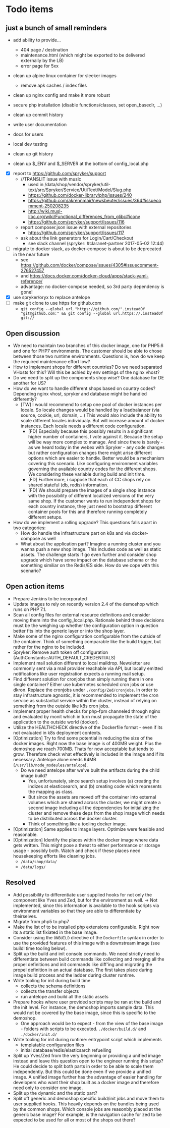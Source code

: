 # Todo items

## just a bunch of small reminders

* add ability to provide...
  * 404 page / destination
  * maintenance.html (which might be exported to be delivered externally by the LB)
  * error page for 5xx
* clean up alpine linux container for sleeker images
  * remove apk caches / index files
* clean up nginx config and make it more robust
* secure php installation (disable functions/classes, set open_basedir, ...)
* clean up commit history
* write user documentation


* docs for users
* local dev testing
* clean up git history
* clean up $\_ENV and $\_SERVER at the bottom of config\_local.php
* [x] report to https://github.com/spryker/support
  * //TRANSLIT issue with muslc
    * used in /data/shop/vendor/spryker/util-text/src/Spryker/Service/UtilText/Model/Slug.php
    * https://github.com/docker-library/php/issues/240
    * https://github.com/akrennmair/newsbeuter/issues/364#issuecomment-250208235
    * http://wiki.musl-libc.org/wiki/Functional_differences_from_glibc#iconv
    * https://github.com/spryker/support/issues/116
  * report composer.json issue with external repositories
    * https://github.com/spryker/support/issues/117
  * ask about the link generators for Login/Cart/Checkout
    * see slack channel (spryker: #claranet-partner 2017-05-02 12:44)
* [ ] migrate to docker stack, as docker-compose is about to be deprecated in the near future
  * see https://github.com/docker/compose/issues/4305#issuecomment-276527457
  * and https://docs.docker.com/docker-cloud/apps/stack-yaml-reference/
  * advantage: no docker-compose needed, so 3rd party dependency is gone!
* [x] use spryker/oryx to replace antelope
* [ ] make git clone to use https for github.com
  * `git config --global url."https://github.com/".insteadOf "git@github.com:" && git config --global url.https://.insteadOf git://`




## Open discussion 

* We need to maintain two branches of this docker image, one for PHP5.6 and one
  for PHP7 environments. The customer should be able to chose between those two
  runtime environments. Questions is, how do we keep the required maintenance
  effort low?
* How to implement shops for different countries? Do we need separated VHosts
  for this? Will this be achied by env settings of the nginx vhost? 
* Do we need to split up the components shop wise? One database for DE another for US? 
* How do we want to handle different shops based on country codes? Depending nginx
  vhost, spryker and database might be handled differently? 
  * [TW] I would recommend to setup one pool of docker instances per locale. So
    locale changes would be handled by a loadbalancer (via source, cookie, url,
    domain, ...) This would also include the ability to scale different locales
    individualy. But will increase amount of docker instances. Each locale
    needs a different code configuration.
      * [FD] Especially because this possibly results in a significant higher
        number of containers, I vote against it. Because the setup will be way
        more complex to manage. And since there is barely - as we heard today
        in the webex with Spryker - any code changes but rather configuration
        changes there might arise different options which are easier to handle.
        Better would be a mechanism covering this scenario. Like configuring
        environment variables governing the available country codes for the
        different shops. We considering these variable during build and init
        time. 
      * [FD] Furthermore, i suppose that each of CC shops rely on shared
        stateful (db, redis) information.
      * [FD] We should prepare the images of a single shop instance with the
        possibility of different localized versions of the very same shop. If
        the customer wants to run independent shops for each country instance,
        they just need to bootstrap different container pools for this and
        therefore running completely different setups. 
* How do we implement a rolling upgrade? This questions falls apart in two categories:
    * How do handle the infrastructure part on k8s and via docker-compose as well 
    * What about the application part? Imagine a running cluster and you wanna
      push a new shop image. This includes code as well as static assets. The
      challenge starts if go even further and consider shop upgrade which have
      some impact on the database schema or the something similiar on the
      Redis/ES side. How do we cope with this scenario? 


## Open action items

* Prepare Jenkins to be incorporated
* Update images to rely on recently version 2.4 of the demoshop which runs on
  PHP 7.1.
* Scan all config files for external resource definitions and consider moving
  them into the config_local.php. Rationale behind these decisions must be the
  weighing up whether the configuration option in question better fits into the
  generic layer or into the shop layer.
* Make some of the nginx configuration configurable from the outside of the
  container. Think of something comparable like the build trigger, but rather
  for the nginx to be included.
* Spryker: Remove auth token off configuration (AuthConstants::AUTH_DEFAULT_CREDENTIALS)
* Implement mail solution different to local maildrop. Newsletter are commonly
  sent via a mail provider reachable via API, but locally emitted notifications
  like user registration expects a running mail setup. 
* Find different solution for cronjobs than simply running them in one single
  container? Either use kubernetes scheduled cron jobs or use dkron.  Replace
  the cronjobs under `./config/Zed/cronjobs`. In order to stay infrastructure
  agnostic, it is recommended to implement the cron service as substantial
  service within the cluster, instead of relying on something from the outside
  like k8s cron jobs.
* Implement proper health checks for php-fpm channeled through nginx and
  evaluated by monit which in turn must propagate the state of the application
  to the outside world (docker).
* Utilize the HEALTHCHECK directive of the Dockerfile format - even if its not
  evaluated in k8s deployment contexts. 
* [Optimization] Try to find some potential in reducing the size of the docker
  images. Right now the base image is of 400MB weight. Plus the demoshop we
  reach 700MB. Thats for now acceptable but tends to grow. Therefore check what
  effectively is included in the image and if its necessary. Antelope alone
  needs 94MB (`/usr/lib/node_modeules/antelope`). 
    * Do we need antelope after we've built the artifacts during the child image build?
        * Yes, unfortunately, since search setup involves (a) creating the
          indizes at elasticsearch, and (b) creating code which represents the
          mapping as class. 
        * But since the assets are moved off the container into external
          volumes which are shared across the cluster, we might create a second
          image including all the dependencies for initializing the cluster and
          remove these deps from the shop image which needs to be distributed
          across the docker cluster. 
        * Think of something like a tooling docker image. 
* [Optimization] Same applies to image layers. Optimize were feasible and reasonable.
* [Optimization] Identify the places within the docker image where data gets
  written. This might pose a threat to either performance or storage usage -
  possibly both. Watch and check if these places need housekeeping efforts like
  cleaning jobs.
    * `/data/shop/data/`
    * `/data/logs/`

## Resolved

* Add possibility to differentiate user supplied hooks for not only the
  component like Yves and Zed, but for the environment as well. 
    -> Not implemented, since this information is available to the hook scripts
       via environment variables so that they are able to differentiate by
       theirselves. 
* Migrate from php5 to php7
* Make the list of to be installed php extensions configurable. Right now its a
  static list fixiated in the base image. 
* Consider using the `ONBUILD` directive of the `Dockerfile` syntax in order to
  use the provided features of this image with a downstream image (see buildl
  time tooling below).
* Split up the build and init console commands. We need strictly need to
  differentiate between build commands like collecting and merging all the
  propel definitions and init commands like diff'ing and migrating the propel
  definition in an actual database. The first takes place during image build
  process and the ladder during cluster runtime.
* Write tooling for init during build time 
    * collects the schema definitions
    * collects the transfer objects
    * run antelope and build all the static assets
* Prepare hooks where user provided scripts may be ran at the build and the
  init level. For instance, the demoshop imports sample data. This would not be
  covered by the base image, since this is  specific to the demoshop. 
    * One approach would be to expect - from the view of the base image -
      folders with scripts to be executed. `./docker/build.d/` and `./docker/init.d/`
* Write tooling for init during runtime: entrypoint script which implements
    * templatable configuration files 
    * initial database/redis/elasticsarch refuelling
* Split up Yves/Zed from the very beginning or providing a unified image
  instead and leave this question open to the engineer running this setup? He
  could decide to split both parts in order to be able to scale them
  independently. But this could be done even if we provide a unified image. A
  unified image further has the advantage of easier handling for developers who
  want their shop built as a docker image and therefore need only to consider
  one image.
* Split up the dynamic and the static part? 
* Split off generic and demoshop specific build/init jobs and move them to user
  supplied hooks. This heavily depends on the bundles being used by the common
  shops. Which console jobs are reasonbly placed at the generic base image? For
  example, is the navigation cache for zed to be expected to be used for all or
  most of the shops out there? 

